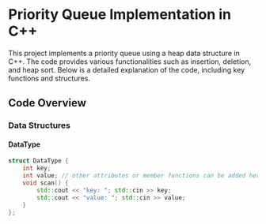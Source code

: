 # Priority Queue Implementation in C++

This project implements a priority queue using a heap data structure in C++. The code provides various functionalities such as insertion, deletion, and heap sort. Below is a detailed explanation of the code, including key functions and structures.

## Code Overview

### Data Structures

#### DataType
```cpp
struct DataType {
    int key;
    int value; // other attributes or member functions can be added here
    void scan() {
        std::cout << "key: "; std::cin >> key;
        std::cout << "value: "; std::cin >> value;
    }
};
